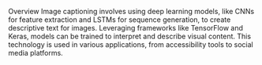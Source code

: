 Overview
Image captioning involves using deep learning models, like CNNs for feature extraction and LSTMs for sequence generation, to create descriptive text for images. Leveraging frameworks like TensorFlow and Keras, models can be trained to interpret and describe visual content. This technology is used in various applications, from accessibility tools to social media platforms.